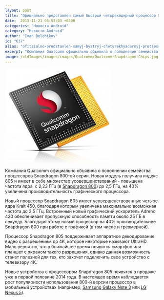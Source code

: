 ```yaml
---
layout: post
title: "Официально представлен самый быстрый четырехядерный процессор Snapdragon 805"
date:  2013-11-21 05:53:03 +0300
categories: "Новости Android"
category: "Новости Android"
author: "Ivan Belchikov"
id: "637"
alias: "ofitsialno-predstavlen-samyj-bystryj-chetyrekhyadernyj-protsessor-snapdragon-805"
excerpt: "Компания Qualcomm официально объявила о пополнении семейства процессоров Snapdragon 800-ой серии. Новая модель получила индекс 805 и имеет в себе множество усовершенствований - повышена частота ядра  с 2,23 ГГц (в Snapdragon 800) до 2,5 ГГц, на 40% увеличена производительность графического процессора."
image: /oldImages/images/images/Qualcomm/Qualcomm-Snapdragon-Chips.jpg
---
```

<img src="/oldImages/images/images/Qualcomm/Qualcomm-Snapdragon-Chips.jpg" alt="Новый процессор Snapdragon 805" />

Компания Qualcomm официально объявила о пополнении семейства процессоров Snapdragon 800-ой серии. Новая модель получила индекс 805 и имеет в себе множество усовершенствований - повышена частота ядра  с 2,23 ГГц (в <a href="index.php?option=com_content&amp;view=article&amp;id=220&amp;catid=8&amp;Itemid=102">Snapdragon 800</a>) до 2,5 ГГц, на 40% увеличена производительность графического процессора.


Новый процессор Snapdragon 805 имеет усовершенствованные четыре ядра Krait 450, благодаря которым увеличена максимально возможная частота до 2,5 ГГц. Встроенный новый графический ускоритель Adreno 420 обеспечивает пропускную способность памяти около 25 ГБ в секунду. Благодаря этому новый процессор на 40% производительнее Snapdragon 800 при работе с графикой (в том числе и трехмерной).

Процессор Snapdragon 805 поддерживает аппаратное декодирование видео с разрешением до 4K, которое некоторые называют UltraHD. Мало вероятно, что в ближайшее время появится смартфон или планшет с экраном такого разрешения, однако данная возможность станет полезной для тех, кто захочет подключить свое устройство с телевизору 4K.

Новые устройства с процессором Snapdragon 805 появятся в продаже уже в первой половине 2014 года. В настоящее время наблюдается рост популярности использования 800-й версии процессор в мобильный устройствах (например, <a href="index.php?option=com_content&amp;view=article&amp;id=581&amp;catid=8&amp;Itemid=102">Samsung Galaxy Note 3</a> или <a href="index.php?option=com_content&amp;view=article&amp;id=611&amp;catid=8&amp;Itemid=102">LG Nexus 5</a>).

 
